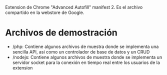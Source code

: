 Extension de Chrome "Advanced Autofill" manifest 2. Es el archivo compartido en la webstore de Google.

# **Archivos de demostración**
- /php: Contiene algunos archivos de muestra donde se implementa una sencilla API, asi como un controlador de base de datos y un CRUD
- /nodejs: Contiene algunos archivos de muestra donde se implementa un servidor socket para la conexión en tiempo real entre los usuarios de la extension 

